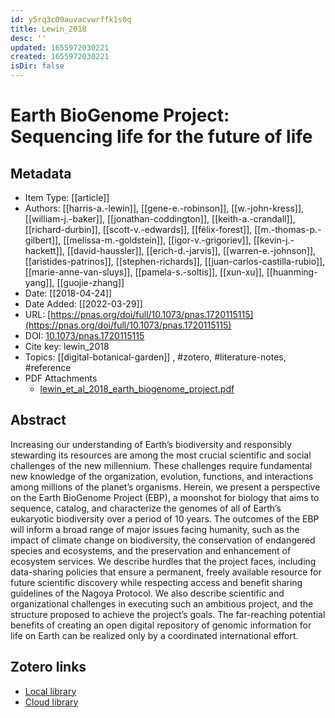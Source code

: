 ```yaml
---
id: y5rq3c09auvacvwrffk1s0q
title: Lewin_2018
desc: ''
updated: 1655972030221
created: 1655972030221
isDir: false
---
```

# Earth BioGenome Project: Sequencing life for the future of life

## Metadata

* Item Type: [[article]]
* Authors: [[harris-a.-lewin]], [[gene-e.-robinson]], [[w.-john-kress]], [[william-j.-baker]], [[jonathan-coddington]], [[keith-a.-crandall]], [[richard-durbin]], [[scott-v.-edwards]], [[félix-forest]], [[m.-thomas-p.-gilbert]], [[melissa-m.-goldstein]], [[igor-v.-grigoriev]], [[kevin-j.-hackett]], [[david-haussler]], [[erich-d.-jarvis]], [[warren-e.-johnson]], [[aristides-patrinos]], [[stephen-richards]], [[juan-carlos-castilla-rubio]], [[marie-anne-van-sluys]], [[pamela-s.-soltis]], [[xun-xu]], [[huanming-yang]], [[guojie-zhang]]
* Date: [[2018-04-24]]
* Date Added: [[2022-03-29]]
* URL: [https://pnas.org/doi/full/10.1073/pnas.1720115115](https://pnas.org/doi/full/10.1073/pnas.1720115115)
* DOI: [10.1073/pnas.1720115115](https://doi.org/10.1073/pnas.1720115115)
* Cite key: lewin_2018
* Topics: [[digital-botanical-garden]]
, #zotero, #literature-notes, #reference
* PDF Attachments
	- [lewin_et_al_2018_earth_biogenome_project.pdf](zotero://open-pdf/library/items/EDQN478N)

## Abstract

Increasing our understanding of Earth’s biodiversity and responsibly stewarding its resources are among the most crucial scientific and social challenges of the new millennium. These challenges require fundamental new knowledge of the organization, evolution, functions, and interactions among millions of the planet’s organisms. Herein, we present a perspective on the Earth BioGenome Project (EBP), a moonshot for biology that aims to sequence, catalog, and characterize the genomes of all of Earth’s eukaryotic biodiversity over a period of 10 years. The outcomes of the EBP will inform a broad range of major issues facing humanity, such as the impact of climate change on biodiversity, the conservation of endangered species and ecosystems, and the preservation and enhancement of ecosystem services. We describe hurdles that the project faces, including data-sharing policies that ensure a permanent, freely available resource for future scientific discovery while respecting access and benefit sharing guidelines of the Nagoya Protocol. We also describe scientific and organizational challenges in executing such an ambitious project, and the structure proposed to achieve the project’s goals. The far-reaching potential benefits of creating an open digital repository of genomic information for life on Earth can be realized only by a coordinated international effort.


##  Zotero links
* [Local library](zotero://select/items/3_WFB93VL3)
* [Cloud library](http://zotero.org/groups/4613367/items/WFB93VL3)

